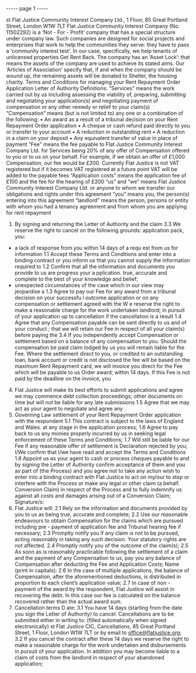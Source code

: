 ----- page 1 -----

st
Flat Justice Community Interest Company Ltd., 1 Floor, 85 Great Portland Street, London W1W 7LT
Flat Justice Community Interest Company (No. 11502292) is a ‘Not - For - Profit’ company that has a special structure under company law. Such
companies are designed for social projects and enterprises that work to help the communities they serve: they have to pass a 'community interest test'.
In our case, specifically, we help tenants of unlicensed properties Get Rent Back. The company has an ‘Asset Lock’: that means the assets of the
company are used to achieve its stated aims. Our ‘Articles of Association’ specify that, if and when the company should be wound up, the remaining
assets will be donated to Shelter, the housing charity.
Terms and Conditions for managing your Rent Repayment Order Application
Letter of Authority
Definitions:
“Services” means the work carried out by us including assessing the viability of, preparing, submitting and negotiating your application(s) and
negotiating payment of compensation or any other remedy or relief to your claim(s)
“Compensation” means (but is not limited to) any one or a combination of the following:
• An award as a result of a tribunal decision on your Rent Repayment Order application
• A cheque or cash refund paid directly to you or transfer to your account
• A reduction in outstanding rent
• A reduction in a claim on your deposit
• Any equivalent transfer of value in place of payment
“Fee” means the fee payable to Flat Justice Community Interest Company Ltd. for Services being 20% of any offer of Compensation offered to you or to
us on your behalf. For example, if we obtain an offer of £1,000 Compensation, our fee would be £200. Currently Flat Justice is not VAT registered but if it
becomes VAT registered at a future point VAT will be added to the payable fees
“Application costs” means the application fee of £100 and the fee for the hearing of £200
“us” and “we” means Flat Justice Community Interest Company Ltd. or anyone to whom we transfer our obligations and rights under this agreement
“you” means you, the person(s) entering into this agreement
“landlord” means the person, persons or entity with whom you had a tenancy agreement and from whom you are applying for rent repayment
1. By signing and returning the Letter of Authority and the claim
   3.3 We reserve the right to cancel on the following grounds:
   application pack, you:
-  a  lack of response from you within 14 days of a requ est from us for information
   1.1 Accept these Terms and Conditions and enter into a binding contract
   or you inform us that you cannot supply the information required to
   1.2 Confirm that all the information and documents you provide to us are
   progress your  a pplication.
   true, accurate and complete to the best of your knowledge and belief;
-  unexpected circumstances of the case which in our view may jeopardise a
   1.3 Agree to pay our Fee for any award from a tribunal decision on your
   successfu l outcome
   application or on any compensation or settlement agreed with the
   W e reserve the right to make a
   reasonable charge for the work undertaken
   landlord;
   in pursuit of your application up to cancellation if the cancellation is a result
   1.4 Agree that any Compensation payable can be sent directly to us and
   of your conduct ;
   that we will retain our Fee in respect of all your claim(s) before paying the
   3.4 If you independently accept Compensation or settlement based on a
   balance of any compensation to you. Should the compensation be paid
   claim lodged by us you will remain liable for the Fee. Where the settlement
   direct to you, or credited to an outstanding loan, bank account or credit
   is not disclosed the fee will be based on the maximum Rent Repayment
   card, we will invoice you direct for the Fee which will be payable to us
   Order award;
   within 14 days. If this Fee is not paid by the deadline on the invoice, you
4. Flat Justice will make its best efforts to submit applications and
   agree we may commence debt collection proceedings;
   other documents on time but will not be liable for any late submissions
   1.5 Agree that we may act as your agent to negotiate and agree any
5. Governing Law
   settlement of your Rent Repayment Order application with the respondent
   5.1 This contract is subject to the laws of England and Wales.
   at any stage in the application process;
   1.6 Agree to pay back to us any monies properly incurred by us in seeking
   legal enforcement of these Terms and Conditions;
   1.7 Will still be liable for our Fee if any reasonable offer of settlement is
   Declaration
   rejected by you;
   I/We confirm that I/we have read and accept the Terms and Conditions
   1.8 Appoint us as your agent to cash or process cheques payable to
   and by signing the Letter of Authority confirm acceptance of them and
   you as part of (the Process) and you agree not to take any action
   wish to enter into a binding contract with Flat Justice to act on my/our
   to stop or interfere with the Process or make any legal or other claim (a
   behalf.
   Conversion Claim) in respect of the Process and to fully indemnify us
   against all costs and damages arising out of a Conversion Claim;
   Signature/s:
6. Flat Justice will:
   2.1 Rely on the information and documents provided by you to us as being
   true, accurate and complete;
   2.2 Use our reasonable endeavours to obtain Compensation for the claims
   which are pursued including pre - payment of application fee and Tribunal
   hearing fee if necessary;
   2.3 Promptly notify you if any claim is not to be pursued, acting reasonably
   in taking any such decision. Your statutory rights are not affected.
   2.4 Promptly notify you of the outcome of the claim(s);
   2.5 As soon as is reasonably practicable following the settlement of a
   claim and the payment of any Compensation to us, pay you any balance
   of Compensation after deducting the Fee and Application Costs;
   Name (print in capitals):
   2.6 In the case of multiple applications, the balance of Compensation,
   after the aforementioned deductions, is distributed in proportion to each
   client’s application value;
   2.7 In case of non - payment of the award by the respondent, Flat Justice
   will assist in recovering the debt. In this case our fee is calculated on the
   balance recovered rather than the actual award sum.
7. Cancellation terms
   D ate:
   3.1 You have 14 days (starting from the date you sign the Letter of
   Authority) to cancel. Cancellations are to be submitted either in writing to:
   (filled automatically when signed electronically)
   st
   Flat Justice CIC, Cancellations, 85 Great Portland Street, 1 Floor,
   London W1W 7LT or by email to office@flatjustice.org;
   3.2 If you cancel the contract after these 14 days we reserve the right
   to make a reasonable charge for the work undertaken and disbursements
   in pursuit of your application. In addition you may become liable to a claim
   of costs from the landlord in respect of your abandoned application;